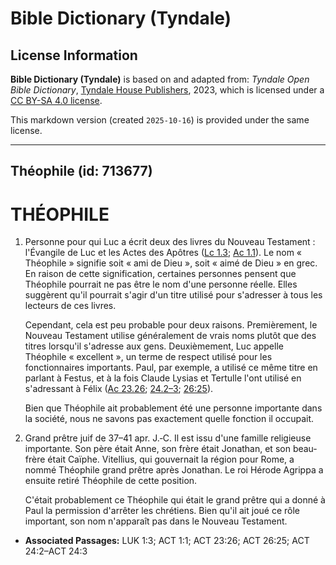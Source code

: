 # Bible Dictionary (Tyndale)

## License Information

**Bible Dictionary (Tyndale)** is based on and adapted from: _Tyndale Open Bible Dictionary_, [Tyndale House Publishers](https://tyndaleopenresources.com/), 2023, which is licensed under a [CC BY-SA 4.0 license](https://creativecommons.org/licenses/by-sa/4.0/legalcode.en).

This markdown version (created `2025-10-16`) is provided under the same license.



--------------------------------

## Théophile (id: 713677)

THÉOPHILE
=========

1. Personne pour qui Luc a écrit deux des livres du Nouveau Testament : l'Évangile de Luc et les Actes des Apôtres ([Lc 1\.3](https://ref.ly/Luke1:3); [Ac 1\.1](https://ref.ly/Acts1:1)). Le nom « Théophile » signifie soit « ami de Dieu », soit « aimé de Dieu » en grec. En raison de cette signification, certaines personnes pensent que Théophile pourrait ne pas être le nom d'une personne réelle. Elles suggèrent qu'il pourrait s'agir d'un titre utilisé pour s'adresser à tous les lecteurs de ces livres.

    Cependant, cela est peu probable pour deux raisons. Premièrement, le Nouveau Testament utilise généralement de vrais noms plutôt que des titres lorsqu'il s'adresse aux gens. Deuxièmement, Luc appelle Théophile « excellent », un terme de respect utilisé pour les fonctionnaires importants. Paul, par exemple, a utilisé ce même titre en parlant à Festus, et à la fois Claude Lysias et Tertulle l'ont utilisé en s'adressant à Félix ([Ac 23\.26](https://ref.ly/Acts23:26); [24\.2–3](https://ref.ly/Acts24:2-Acts24:3); [26:25](https://ref.ly/Acts26:25)).

    Bien que Théophile ait probablement été une personne importante dans la société, nous ne savons pas exactement quelle fonction il occupait.

2. Grand prêtre juif de 37–41 apr. J.‑C. Il est issu d'une famille religieuse importante. Son père était Anne, son frère était Jonathan, et son beau\-frère était Caïphe. Vitellius, qui gouvernait la région pour Rome, a nommé Théophile grand prêtre après Jonathan. Le roi Hérode Agrippa a ensuite retiré Théophile de cette position.

    C'était probablement ce Théophile qui était le grand prêtre qui a donné à Paul la permission d'arrêter les chrétiens. Bien qu'il ait joué ce rôle important, son nom n'apparaît pas dans le Nouveau Testament.

* **Associated Passages:** LUK 1:3; ACT 1:1; ACT 23:26; ACT 26:25; ACT 24:2–ACT 24:3

